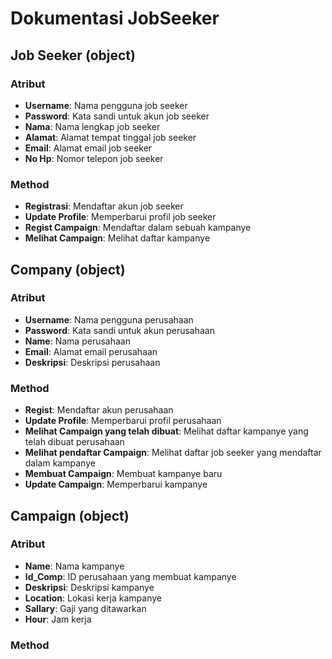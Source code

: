 # Dokumentasi JobSeeker

## Job Seeker (object)

### Atribut
- **Username**: Nama pengguna job seeker
- **Password**: Kata sandi untuk akun job seeker
- **Nama**: Nama lengkap job seeker
- **Alamat**: Alamat tempat tinggal job seeker
- **Email**: Alamat email job seeker
- **No Hp**: Nomor telepon job seeker

### Method
- **Registrasi**: Mendaftar akun job seeker
- **Update Profile**: Memperbarui profil job seeker
- **Regist Campaign**: Mendaftar dalam sebuah kampanye
- **Melihat Campaign**: Melihat daftar kampanye

## Company (object)

### Atribut
- **Username**: Nama pengguna perusahaan
- **Password**: Kata sandi untuk akun perusahaan
- **Name**: Nama perusahaan
- **Email**: Alamat email perusahaan
- **Deskripsi**: Deskripsi perusahaan

### Method
- **Regist**: Mendaftar akun perusahaan
- **Update Profile**: Memperbarui profil perusahaan
- **Melihat Campaign yang telah dibuat**: Melihat daftar kampanye yang telah dibuat perusahaan
- **Melihat pendaftar Campaign**: Melihat daftar job seeker yang mendaftar dalam kampanye
- **Membuat Campaign**: Membuat kampanye baru
- **Update Campaign**: Memperbarui kampanye

## Campaign (object)

### Atribut
- **Name**: Nama kampanye
- **Id_Comp**: ID perusahaan yang membuat kampanye
- **Deskripsi**: Deskripsi kampanye
- **Location**: Lokasi kerja kampanye
- **Sallary**: Gaji yang ditawarkan
- **Hour**: Jam kerja

### Method
